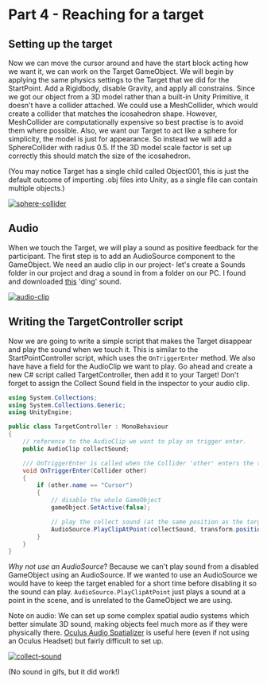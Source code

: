 # Part 4 - Reaching for a target

## Setting up the target 

Now we can move the cursor around and have the start block acting how we want it, we can work on the Target GameObject. We will begin by applying the same physics settings to the Target that we did for the StartPoint. Add a Rigidbody, disable Gravity, and apply all constrains. Since we got our object from a 3D model rather than a built-in Unity Primitive, it doesn't have a collider attached. We could use a MeshCollider, which would create a collider that matches the icosahedron shape. However, MeshCollider are computationally expensive so best practise is to avoid them where possible. Also, we want our Target to act like a sphere for simplicity, the model is just for appearance. So instead we will add a SphereCollider with radius 0.5. If the 3D model scale factor is set up correctly this should match the size of the icosahedron.

(You may notice Target has a single child called Object001, this is just the default outcome of importing .obj files into Unity, as a single file can contain multiple objects.)

[![sphere-collider](/uxf-tutorial/images/sphere-collider.png)](/uxf-tutorial/images/sphere-collider.png)

## Audio

When we touch the Target, we will play a sound as positive feedback for the participant. The first step is to add an AudioSource component to the GameObject. We need an audio clip in our project- let's create a Sounds folder in our project and drag a sound in from a folder on our PC. I found and downloaded [this](https://opengameart.org/content/picked-coin-echo-2) 'ding' sound. 

[![audio-clip](/uxf-tutorial/images/audio-clip.png)](/uxf-tutorial/images/audio-clip.png)

## Writing the TargetController script

Now we are going to write a simple script that makes the Target disappear and play the sound when we touch it. This is similar to the StartPointController script, which uses the `OnTriggerEnter` method. We also have have a field for the AudioClip we want to play. Go ahead and create a new C# script called TargetController, then add it to your Target! Don't forget to assign the Collect Sound field in the inspector to your audio clip.

```cs
using System.Collections;
using System.Collections.Generic;
using UnityEngine;

public class TargetController : MonoBehaviour
{
    // reference to the AudioClip we want to play on trigger enter.
    public AudioClip collectSound;

    /// OnTriggerEnter is called when the Collider 'other' enters the trigger.
    void OnTriggerEnter(Collider other)
    {
        if (other.name == "Cursor")
        {
            // disable the whole GameObject
            gameObject.SetActive(false);

            // play the collect sound (at the same position as the target, 100% volume)
            AudioSource.PlayClipAtPoint(collectSound, transform.position, 1.0f);
        }
    }
}
```

*Why not use an AudioSource*? Because we can't play sound from a disabled GameObject using an AudioSource. If we wanted to use an AudioSource we would have to keep the target enabled for a short time before disabling it so the sound can play. `AudioSource.PlayClipAtPoint` just plays a sound at a point in the scene, and is unrelated to the GameObject we are using.

Note on audio: We can set up some complex spatial audio systems which better simulate 3D sound, making objects feel much more as if they were physically there. [Oculus Audio Spatializer](https://developer.oculus.com/documentation/audiosdk/latest/concepts/book-ospnative-unity/?locale=en_US) is useful here (even if not using an Oculus Headset) but fairly difficult to set up.

[![collect-sound](/uxf-tutorial/images/collect-sound.gif)](/uxf-tutorial/images/collect-sound.gif)

(No sound in gifs, but it did work!)

